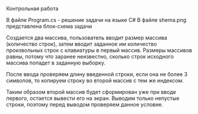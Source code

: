 Контрольная работа

В файле Program.cs - решение задачи на языке C#
В файле shema.png представлена блок-схема задачи

Cоздается два массива, пользователь вводит размер массива (количество строк), затем вводит заданное им количество произвольных строк с клавиатуры в первый массив. Размеры массивов равны, потому что заранее неизвестно, сколько строк исходного массива попадет в заданную выборку.

После ввода проверяем длину введенной строки, если она не более 3 символов, то копируем строку во второй массив с тем же индексом.

Таким образом второй массив будет сформирован уже при вводе первого, остается вывести его на экран. Выводим только непустые строки, поэтому перед выводом проверяем данное условие.